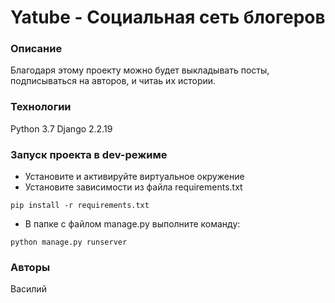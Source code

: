 # Yatube - Социальная сеть блогеров
### Описание
Благодаря этому проекту можно будет выкладывать посты, подписываться на авторов, и читаь их истории.
### Технологии
Python 3.7
Django 2.2.19
### Запуск проекта в dev-режиме
- Установите и активируйте виртуальное окружение
- Установите зависимости из файла requirements.txt
```
pip install -r requirements.txt
``` 
- В папке с файлом manage.py выполните команду:
```
python manage.py runserver
```
### Авторы
Василий

